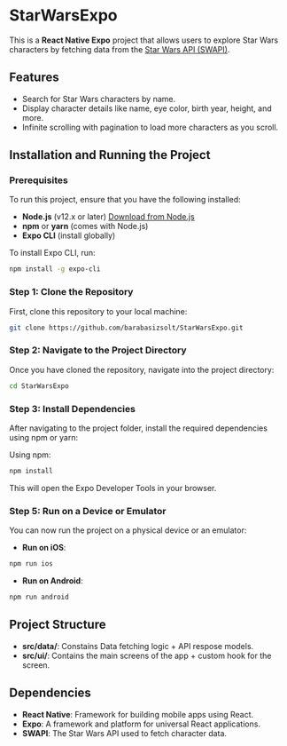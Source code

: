 
# StarWarsExpo

This is a **React Native Expo** project that allows users to explore Star Wars characters by fetching data from the [Star Wars API (SWAPI)](https://swapi.dev/).

## Features
- Search for Star Wars characters by name.
- Display character details like name, eye color, birth year, height, and more.
- Infinite scrolling with pagination to load more characters as you scroll.

## Installation and Running the Project

### Prerequisites
To run this project, ensure that you have the following installed:

- **Node.js** (v12.x or later) [Download from Node.js](https://nodejs.org/)
- **npm** or **yarn** (comes with Node.js)
- **Expo CLI** (install globally)

To install Expo CLI, run:

```bash
npm install -g expo-cli
```

### Step 1: Clone the Repository

First, clone this repository to your local machine:

```bash
git clone https://github.com/barabasizsolt/StarWarsExpo.git
```

### Step 2: Navigate to the Project Directory

Once you have cloned the repository, navigate into the project directory:

```bash
cd StarWarsExpo
```

### Step 3: Install Dependencies

After navigating to the project folder, install the required dependencies using npm or yarn:

Using npm:

```bash
npm install
```

This will open the Expo Developer Tools in your browser.

### Step 5: Run on a Device or Emulator

You can now run the project on a physical device or an emulator:

- **Run on iOS**: 
```bash
npm run ios
```
- **Run on Android**: 
```bash
npm run android
```

## Project Structure

- **src/data/**: Constains Data fetching logic + API respose models.
- **src/ui/**: Contains the main screens of the app + custom hook for the screen.

## Dependencies

- **React Native**: Framework for building mobile apps using React.
- **Expo**: A framework and platform for universal React applications.
- **SWAPI**: The Star Wars API used to fetch character data.
